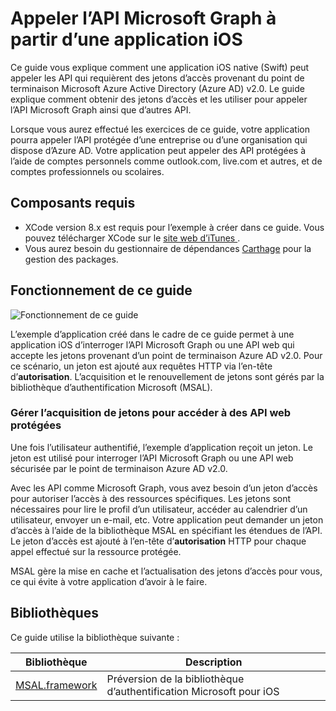 
# <a name="call-the-microsoft-graph-api-from-an-ios-application"></a>Appeler l’API Microsoft Graph à partir d’une application iOS

Ce guide vous explique comment une application iOS native (Swift) peut appeler les API qui requièrent des jetons d’accès provenant du point de terminaison Microsoft Azure Active Directory (Azure AD) v2.0. Le guide explique comment obtenir des jetons d’accès et les utiliser pour appeler l’API Microsoft Graph ainsi que d’autres API.

Lorsque vous aurez effectué les exercices de ce guide, votre application pourra appeler l’API protégée d’une entreprise ou d’une organisation qui dispose d’Azure AD. Votre application peut appeler des API protégées à l’aide de comptes personnels comme outlook.com, live.com et autres, et de comptes professionnels ou scolaires.

## <a name="prerequisites"></a>Composants requis
- XCode version 8.x est requis pour l’exemple à créer dans ce guide. Vous pouvez télécharger XCode sur le [site web d’iTunes ](https://geo.itunes.apple.com/us/app/xcode/id497799835?mt=12 "XCode Download URL").
- Vous aurez besoin du gestionnaire de dépendances [Carthage](https://github.com/Carthage/Carthage) pour la gestion des packages.

## <a name="how-this-guide-works"></a>Fonctionnement de ce guide

![Fonctionnement de ce guide](media/active-directory-develop-guidedsetup-ios-introduction/iosintro.png)

L’exemple d’application créé dans le cadre de ce guide permet à une application iOS d’interroger l’API Microsoft Graph ou une API web qui accepte les jetons provenant d’un point de terminaison Azure AD v2.0. Pour ce scénario, un jeton est ajouté aux requêtes HTTP via l’en-tête d’**autorisation**. L’acquisition et le renouvellement de jetons sont gérés par la bibliothèque d’authentification Microsoft (MSAL).


### <a name="handle-token-acquisition-for-access-to-protected-web-apis"></a>Gérer l’acquisition de jetons pour accéder à des API web protégées

Une fois l’utilisateur authentifié, l’exemple d’application reçoit un jeton. Le jeton est utilisé pour interroger l’API Microsoft Graph ou une API web sécurisée par le point de terminaison Azure AD v2.0.

Avec les API comme Microsoft Graph, vous avez besoin d’un jeton d’accès pour autoriser l’accès à des ressources spécifiques. Les jetons sont nécessaires pour lire le profil d’un utilisateur, accéder au calendrier d’un utilisateur, envoyer un e-mail, etc. Votre application peut demander un jeton d’accès à l’aide de la bibliothèque MSAL en spécifiant les étendues de l’API. Le jeton d’accès est ajouté à l’en-tête d’**autorisation** HTTP pour chaque appel effectué sur la ressource protégée.

MSAL gère la mise en cache et l’actualisation des jetons d’accès pour vous, ce qui évite à votre application d’avoir à le faire.


## <a name="libraries"></a>Bibliothèques

Ce guide utilise la bibliothèque suivante :

|Bibliothèque|Description|
|---|---|
|[MSAL.framework](https://github.com/AzureAD/microsoft-authentication-library-for-objc)|Préversion de la bibliothèque d’authentification Microsoft pour iOS|

